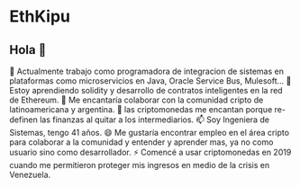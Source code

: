 # EthKipu
## Hola 👋

 🔭 Actualmente trabajo como programadora de integracion de sistemas en plataformas como microservicios en Java, Oracle Service Bus, Mulesoft...
 🌱 Estoy aprendiendo solidity y desarrollo de contratos inteligentes en la red de Ethereum.
 👯 Me encantaría colaborar con la comunidad cripto de latinoamericana y argentina.
 💬 las criptomonedas me encantan porque re-definen las finanzas al quitar a los intermediarios.
 📫 Soy Ingeniera de Sistemas, tengo 41 años.
 😄 Me gustaría encontrar empleo en el área cripto para colaborar a la comunidad y entender y aprender mas, ya no como usuario sino como desarrollador.
 ⚡ Comencé a usar criptomonedas en 2019 cuando me permitieron proteger mis ingresos en medio de la crisis en Venezuela.
